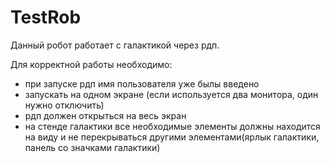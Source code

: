 # TestRob

Данный робот работает с галактикой через рдп.

Для корректной работы необходимо:
 * при запуске рдп имя пользователя уже былы введено
 * запускать на одном экране (если используется два монитора, один нужно отключить)
 * рдп должен открыться на весь экран
 * на стенде галактики все необходимые элементы должны находится на виду и не перекрываться другими элементами(ярлык галактики, панель со значками галактики)
  
